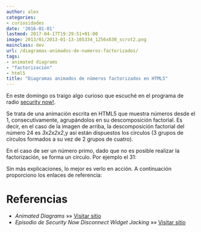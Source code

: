 ```yaml
---
author: alex
categories:
- curiosidades
date: '2016-01-01'
lastmod: 2017-04-17T19:29:51+01:00
image: 2013/01/2013-01-13-105334_1256x830_scrot2.png
mainclass: dev
url: /diagramas-animados-de-numeros-factorizados/
tags:
- animated diagrams
- "factorización"
- html5
title: "Diagramas animados de números factorizados en HTML5"
---
```


<figure>
    <amp-img sizes="(min-width: 1024px) 1024px, 100vw" on="tap:lightbox1" role="button" tabindex="0" layout="responsive" src="/img/2013/01/2013-01-13-105334_1256x830_scrot2.png" alt="Factorización en html5" width="1024px" height="676px"></amp-img>
</figure>

En este domingo os traigo algo curioso que escuché en el programa de radio [security now!][1].

Se trata de una animación escrita en HTML5 que muestra números desde el 1, consecutivamente, agrupándolos en su descomposición factorial. Es decir, en el caso de la imagen de arriba, la descomposición factorial del número 24 es *3x2x2x2*,y así están dispuestos los círculos (3 grupos de círculos formados a su vez de 2 grupos de cuatro).

<!--more--><!--ad-->

En el caso de ser un número primo, dado que no es posible realizar la factorización, se forma un círculo. Por ejemplo el 31:

<figure>
    <amp-img sizes="(min-width: 973px) 973px, 100vw" on="tap:lightbox1" role="button" tabindex="0" layout="responsive" src="/img/2013/01/Animación-numeros-factorizados2.png" alt="Animación numeros factorizados" width="973px" height="761px"></amp-img>
</figure>

Sin más explicaciones, lo mejor es verlo en acción. A continuación proporciono los enlaces de referencia:

# Referencias

- *Animated Diagrams* »» <a href="http://www.datapointed.net/visualizations/math/factorization/animated-diagrams/" target="_blank">Visitar sitio</a>
- *Episodio de Security Now Disconnect Widget Jacking* »» <a href="http://twit.tv/show/security-now/386" target="_blank">Visitar sitio</a>


[1]: https://elbauldelprogramador.com/security-now/
